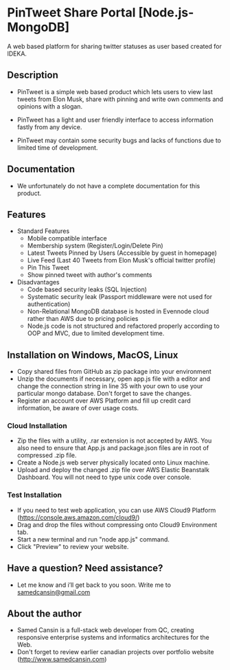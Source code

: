 


# PinTweet Share Portal [Node.js-MongoDB]
A web based platform for sharing twitter statuses as user based created for IDEKA.

## Description

* PinTweet is a simple web based product which lets users to view last tweets from Elon Musk, share with pinning and write own comments and opinions with a slogan.

* PinTweet has a light and user friendly interface to access information fastly from any device.

* PinTweet may contain some security bugs and lacks of functions due to limited time of development.

## Documentation
* We unfortunately do not have a complete documentation for this product.

## Features

* Standard Features
  * Mobile compatible interface
  * Membership system (Register/Login/Delete Pin)
  * Latest Tweets Pinned by Users (Accessible by guest in homepage)
  * Live Feed (Last 40 Tweets from Elon Musk's official twitter profile)
  * Pin This Tweet
  * Show pinned tweet with author's comments
* Disadvantages
  * Code based security leaks (SQL Injection)
  * Systematic security leak (Passport middleware were not used for authentication)
  * Non-Relational MongoDB database is hosted in Evennode cloud rather than AWS due to pricing policies
  * Node.js code is not structured and refactored properly according to OOP and MVC, due to limited development time.

## Installation on Windows, MacOS, Linux
* Copy shared files from GitHub as zip package into your environment
* Unzip the documents if necessary, open app.js file with a editor and change the connection string in line 35 with your own to use your particular mongo database. Don't forget to save the changes.
* Register an account over AWS Platform and fill up credit card information, be aware of over usage costs.

### Cloud Installation
* Zip the files with a utility, .rar extension is not accepted by AWS. You also need to ensure that App.js and package.json files are in root of compressed .zip file.
* Create a Node.js web server physically located onto Linux machine.
* Upload and deploy the changed .zip file over AWS Elastic Beanstalk Dashboard. You will not need to type unix code over console.

### Test Installation
* If you need to test web application, you can use AWS Cloud9 Platform (https://console.aws.amazon.com/cloud9/)
* Drag and drop the files without compressing onto Cloud9 Environment tab.
* Start a new terminal and run "node app.js" command.
* Click "Preview" to review your website.

## Have a question? Need assistance?
* Let me know and i’ll get back to you soon. Write me to samedcansin@gmail.com

## About the author
* Samed Cansin is a full-stack web developer from QC, creating responsive enterprise systems and informatics architectures for the Web. 
* Don't forget to review earlier canadian projects over portfolio website (http://www.samedcansin.com)
